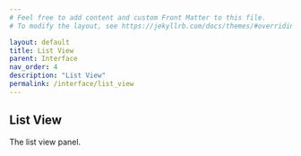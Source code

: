 ```yaml
---
# Feel free to add content and custom Front Matter to this file.
# To modify the layout, see https://jekyllrb.com/docs/themes/#overriding-theme-defaults

layout: default
title: List View
parent: Interface
nav_order: 4
description: "List View"
permalink: /interface/list_view
---
```


## List View

The list view panel.

